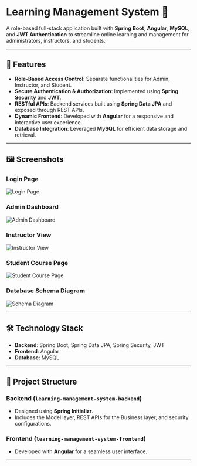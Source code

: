 # Learning Management System 📘

A role-based full-stack application built with **Spring Boot**, **Angular**, **MySQL**, and **JWT Authentication** to streamline online learning and management for administrators, instructors, and students.

---

## 🌟 Features
- **Role-Based Access Control**: Separate functionalities for Admin, Instructor, and Student.
- **Secure Authentication & Authorization**: Implemented using **Spring Security** and **JWT**.
- **RESTful APIs**: Backend services built using **Spring Data JPA** and exposed through REST APIs.
- **Dynamic Frontend**: Developed with **Angular** for a responsive and interactive user experience.
- **Database Integration**: Leveraged **MySQL** for efficient data storage and retrieval.

---

## 🖼️ Screenshots

### Login Page
![Login Page](https://github.com/user-attachments/assets/394eda6f-0af9-43fc-8053-d627a0e47e4f)

### Admin Dashboard
![Admin Dashboard](screenshots/admin-dashboard.png)

### Instructor View
![Instructor View](screenshots/instructor-view.png)

### Student Course Page
![Student Course Page](screenshots/student-course-page.png)

### Database Schema Diagram
![Schema Diagram](screenshots/schema-diagram.png)

---

## 🛠️ Technology Stack
- **Backend**: Spring Boot, Spring Data JPA, Spring Security, JWT
- **Frontend**: Angular
- **Database**: MySQL

---

## 📂 Project Structure
### Backend (`learning-management-system-backend`)
- Designed using **Spring Initializr**.
- Includes the Model layer, REST APIs for the Business layer, and security configurations.

### Frontend (`learning-management-system-frontend`)
- Developed with **Angular** for a seamless user interface.

---


